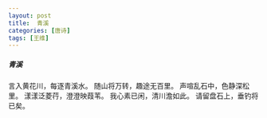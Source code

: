```yaml
---
layout: post
title:  青溪
categories: [唐诗]
tags: [王维]
---
```


##### 青溪

言入黄花川，每逐青溪水。
随山将万转，趣途无百里。
声喧乱石中，色静深松里。
漾漾泛菱荇，澄澄映葭苇。
我心素已闲，清川澹如此。
请留盘石上，垂钓将已矣。








